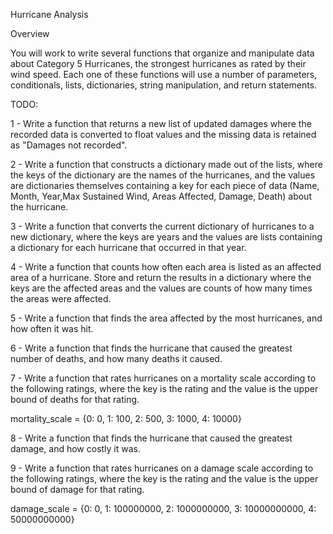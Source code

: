 Hurricane Analysis

Overview

You will work to write several functions that organize and manipulate data about Category 5 Hurricanes, the strongest hurricanes as rated by their wind speed. Each one of these functions will use a number of parameters, conditionals, lists, dictionaries, string manipulation, and return statements.

TODO:

1 - Write a function that returns a new list of updated damages where the recorded data is converted to float values and the missing data is retained as "Damages not recorded".

2 - Write a function that constructs a dictionary made out of the lists, where the keys of the dictionary are the names of the hurricanes, and the values are dictionaries themselves containing a key for each piece of data (Name, Month, Year,Max Sustained Wind, Areas Affected, Damage, Death) about the hurricane.

3 - Write a function that converts the current dictionary of hurricanes to a new dictionary, where the keys are years and the values are lists containing a dictionary for each hurricane that occurred in that year.

4 - Write a function that counts how often each area is listed as an affected area of a hurricane. Store and return the results in a dictionary where the keys are the affected areas and the values are counts of how many times the areas were affected.

5 - Write a function that finds the area affected by the most hurricanes, and how often it was hit.

6 - Write a function that finds the hurricane that caused the greatest number of deaths, and how many deaths it caused.

7 - Write a function that rates hurricanes on a mortality scale according to the following ratings, where the key is the rating and the value is the upper bound of deaths for that rating.

mortality_scale = {0: 0,
                   1: 100,
                   2: 500,
                   3: 1000,
                   4: 10000}

8 - Write a function that finds the hurricane that caused the greatest damage, and how costly it was.

9 - Write a function that rates hurricanes on a damage scale according to the following ratings, where the key is the rating and the value is the upper bound of damage for that rating.

damage_scale = {0: 0,
                1: 100000000,
                2: 1000000000,
                3: 10000000000,
                4: 50000000000}

